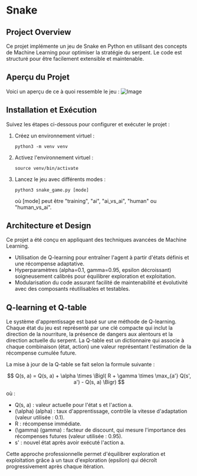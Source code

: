 # Snake

## Project Overview
Ce projet implémente un jeu de Snake en Python en utilisant des concepts de Machine Learning pour optimiser la stratégie du serpent. Le code est structuré pour être facilement extensible et maintenable.

## Aperçu du Projet
Voici un aperçu de ce à quoi ressemble le jeu :
![Image](https://github.com/user-attachments/assets/0b745bc8-302c-47cd-b3ae-4fa3609208f6)
## Installation et Exécution
Suivez les étapes ci-dessous pour configurer et exécuter le projet :

1. Créez un environnement virtuel :
   ```
   python3 -m venv venv
   ```
2. Activez l'environnement virtuel :
   ```
   source venv/bin/activate
   ```
3. Lancez le jeu avec différents modes :
   ```
   python3 snake_game.py [mode]
   ```
   où [mode] peut être "training", "ai", "ai_vs_ai", "human" ou "human_vs_ai".

## Architecture et Design
Ce projet a été conçu en appliquant des techniques avancées de Machine Learning.  
- Utilisation de Q-learning pour entraîner l'agent à partir d'états définis et une récompense adaptative.  
- Hyperparamètres (alpha=0.1, gamma=0.95, epsilon décroissant) soigneusement calibrés pour équilibrer exploration et exploitation.  
- Modularisation du code assurant facilité de maintenabilité et évolutivité avec des composants réutilisables et testables.

## Q-learning et Q-table
Le système d'apprentissage est basé sur une méthode de Q-learning. Chaque état du jeu est représenté par une clé compacte qui inclut la direction de la nourriture, la présence de dangers aux alentours et la direction actuelle du serpent. La Q-table est un dictionnaire qui associe à chaque combinaison (état, action) une valeur représentant l'estimation de la récompense cumulée future.

La mise à jour de la Q-table se fait selon la formule suivante :

$$
Q(s, a) = Q(s, a) + \alpha \times \Bigl( R + \gamma \times \max_{a'} Q(s', a') - Q(s, a) \Bigr)
$$

où :
- Q(s, a) : valeur actuelle pour l'état s et l'action a.
- \(\alpha\) (alpha) : taux d'apprentissage, contrôle la vitesse d'adaptation (valeur utilisée : 0.1).
- R : récompense immédiate.
- \(\gamma\) (gamma) : facteur de discount, qui mesure l'importance des récompenses futures (valeur utilisée : 0.95).
- s' : nouvel état après avoir exécuté l'action a.

Cette approche professionnelle permet d'équilibrer exploration et exploitation grâce à un taux d'exploration (epsilon) qui décroît progressivement après chaque itération.

